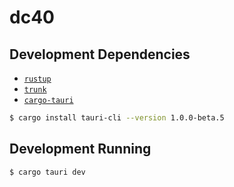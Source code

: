# dc40

## Development Dependencies

- [`rustup`](https://rustup.rs/)
- [`trunk`](https://trunkrs.dev/)
- [`cargo-tauri`](https://tauri.studio/)
  
  
```sh
$ cargo install tauri-cli --version 1.0.0-beta.5
```

## Development Running


```sh
$ cargo tauri dev
```
